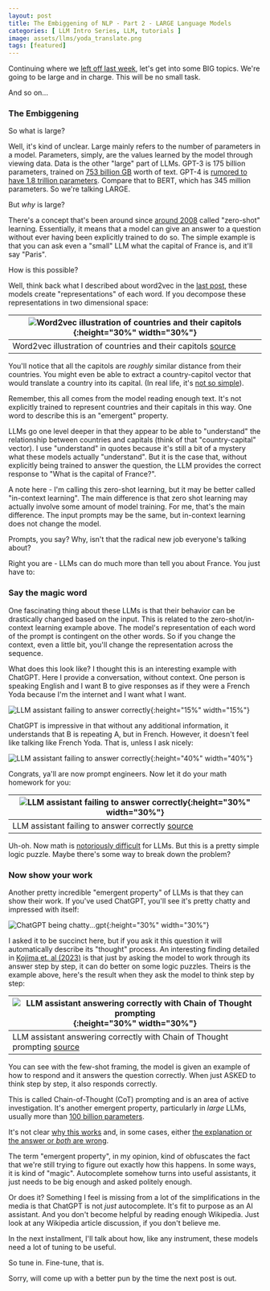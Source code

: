 ```yaml
---
layout: post
title: The Embiggening of NLP - Part 2 - LARGE Language Models
categories: [ LLM Intro Series, LLM, tutorials ]
image: assets/llms/yoda_translate.png
tags: [featured]
---
```


Continuing where we [left off last week](https://bpben.github.io/2023/07/20/intro_llm/), let's get into some BIG topics.  We're going to be large and in charge.  This will be no small task.

And so on...

<h3> The Embiggening </h3>

So what is large?

Well, it's kind of unclear.  Large mainly refers to the number of parameters in a model.  Parameters, simply, are the values learned by the model through viewing data.  Data is the other "large" part of LLMs.  GPT-3 is 175 billion parameters, trained on [753 billion GB](https://s10251.pcdn.co/pdf/2022-Alan-D-Thompson-Whats-in-my-AI-Rev-0.pdf) worth of text.  GPT-4 is [rumored to have 1.8 trillion parameters](https://medium.com/@daniellefranca96/gpt4-all-details-leaked-48fa20f9a4a).  Compare that to BERT, which has 345 million parameters.  So we're talking LARGE.

But _why_ is large?

There's a concept that's been around since [around 2008](https://citeseerx.ist.psu.edu/document?doi=ee0a332b4fc1e82a9999acd6cebceb165dc8645b) called "zero-shot" learning.  Essentially, it means that a model can give an answer to a question without ever having been explicitly trained to do so.  The simple example is that you can ask even a "small" LLM what the capital of France is, and it'll say "Paris".

How is this possible? 

Well, think back what I described about word2vec in the [last post](https://bpben.github.io/2023/07/20/intro_llm/), these models create "representations" of each word.  If you decompose these representations in two dimensional space:

| ![Word2vec illustration of countries and their capitols]({{site.url}}/assets/llms/countries_capitals.png){:height="30%" width="30%"} |
|---------------------------------------------------------------------------------------------------------------------------------------------------------------------------------| 
| Word2vec illustration of countries and their capitols [source](https://wiki.pathmind.com/images/wiki/countries_capitals.png)                                 |

You'll notice that all the capitols are *roughly* similar distance from their countries.  You might even be able to extract a country-capitol vector that would translate a country into its capital.  (In real life, it's [not so simple](https://www.youtube.com/watch?v=bEWQ1ckRQ3w)).  

Remember, this all comes from the model reading enough text.  It's not explicitly trained to represent countries and their capitals in this way.  One word to describe this is an "emergent" property.

LLMs go one level deeper in that they appear to be able to "understand" the relationship between countries and capitals (think of that "country-capital" vector).  I use "understand" in quotes because it's still a bit of a mystery what these models actually "understand".  But it is the case that, without explicitly being trained to answer the question, the LLM provides the correct response to "What is the capital of France?".

A note here - I'm calling this zero-shot learning, but it may be better called "in-context learning".  The main difference is that zero shot learning may actually involve some amount of model training.  For me, that's the main difference.  The input prompts may be the same, but in-context learning does not change the model.

Prompts, you say? Why, isn't that the radical new job everyone's talking about?

Right you are - LLMs can do much more than tell you about France.  You just have to: 

<h3> Say the magic word </h3>
One fascinating thing about these LLMs is that their behavior can be drastically changed based on the input.  This is related to the zero-shot/in-context learning example above.  The model's representation of each word of the prompt is contingent on the other words.  So if you change the context, even a little bit, you'll change the representation across the sequence.

What does this look like? I thought this is an interesting example with ChatGPT.  Here I provide a conversation, without context.  One person is speaking English and I want B to give responses as if they were a French Yoda because I'm the internet and I want what I want.

![LLM assistant failing to answer correctly]({{site.url}}/assets/llms/translate.png){:height="15%" width="15%"}

ChatGPT is impressive in that without any additional information, it understands that B is repeating A, but in French.  However, it doesn't feel like talking like French Yoda.  That is, unless I ask nicely:

![LLM assistant failing to answer correctly]({{site.url}}/assets/llms/yoda_translate.png){:height="40%" width="40%"}

Congrats, ya'll are now prompt engineers.  Now let it do your math homework for you:

| ![LLM assistant failing to answer correctly]({{site.url}}/assets/llms/fail_math.png){:height="30%" width="30%"}              |
|------------------------------------------------------------------------------------------------------------------------------| 
| LLM assistant failing to answer correctly [source](https://arxiv.org/pdf/2205.11916.pdf) 

Uh-oh.  Now math is [notoriously difficult](https://openai.com/research/improving-mathematical-reasoning-with-process-supervision#fn-2) for LLMs.  But this is a pretty simple logic puzzle.  Maybe there's some way to break down the problem?

<h3> Now show your work </h3>

Another pretty incredible "emergent property" of LLMs is that they can show their work.  If you've used ChatGPT, you'll see it's pretty chatty and impressed with itself:

![ChatGPT being chatty...gpt]({{site.url}}/assets/llms/chatty.png){:height="30%" width="30%"}                                

I asked it to be succinct here, but if you ask it this question it will automatically describe its "thought" process.  An interesting finding detailed in [Kojima et. al (2023)](https://arxiv.org/pdf/2205.11916.pdf) is that just by asking the model to work through its answer step by step, it can do better on some logic puzzles.  Theirs is the example above, here's the result when they ask the model to think step by step:

| ![LLM assistant answering correctly with Chain of Thought prompting]({{site.url}}/assets/llms/win_math.png){:height="30%" width="30%"} |
|----------------------------------------------------------------------------------------------------------------------------------------| 
| LLM assistant answering correctly with Chain of Thought prompting [source](https://arxiv.org/pdf/2205.11916.pdf)                       

You can see with the few-shot framing, the model is given an example of how to respond and it answers the question correctly.  When just ASKED to think step by step, it also responds correctly.

This is called Chain-of-Thought (CoT) prompting and is an area of active investigation.  It's another emergent property, particularly in _large_ LLMs, usually more than [100 billion parameters](https://ai.googleblog.com/2022/05/language-models-perform-reasoning-via.html).   

It's not clear [why this works](https://arxiv.org/abs/2212.10001) and, in some cases, either [the explanation or the answer or _both_ are wrong](https://arxiv.org/abs/2305.04388).

The term "emergent property", in my opinion, kind of obfuscates the fact that we're still trying to figure out exactly how this happens.  In some ways, it is kind of "magic".  Autocomplete somehow turns into useful assistants, it just needs to be big enough and asked politely enough.

Or does it? Something I feel is missing from a lot of the simplifications in the media is that ChatGPT is not _just_ autocomplete.  It's fit to purpose as an AI assistant.  And you don't become helpful by reading enough Wikipedia.  Just look at any Wikipedia article discussion, if you don't believe me.

In the next installment, I'll talk about how, like any instrument, these models need a lot of tuning to be useful.

So tune in.  Fine-tune, that is.

Sorry, will come up with a better pun by the time the next post is out.
